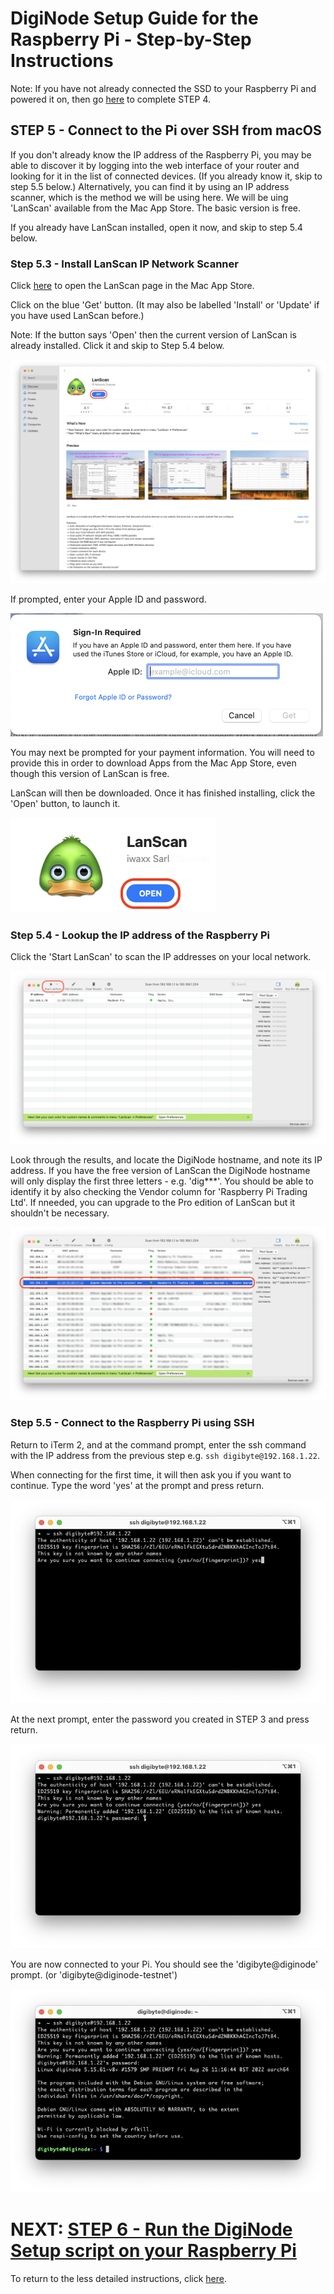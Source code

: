 # DigiNode Setup Guide for the Raspberry Pi - Step-by-Step Instructions

Note: If you have not already connected the SSD to your Raspberry Pi and powered it on, then go [here](/docs/rpi_setup_step4_boot_pi.md) to complete STEP 4.

## STEP 5 - Connect to the Pi over SSH from macOS

If you don't already know the IP address of the Raspberry Pi, you may be able to discover it by logging into the web interface of your router and looking for it in the list of connected devices. (If you already know it, skip to step 5.5 below.) Alternatively, you can find it by using an IP address scanner, which is the method we will be using here. We will be uing 'LanScan' available from the Mac App Store. The basic version is free.

If you already have LanScan installed, open it now, and skip to step 5.4 below. 

### Step 5.3 - Install LanScan IP Network Scanner

Click [here](https://apps.apple.com/gb/app/lanscan/id472226235?mt=12) to open the LanScan page in the Mac App Store.

Click on the blue 'Get' button. (It may also be labelled 'Install' or 'Update' if you have used LanScan before.)

Note: If the button says 'Open' then the current version of LanScan is already installed. Click it and skip to Step 5.4 below.

![Install LanScan](/images/macos_setup_5_3a.png)

If prompted, enter your Apple ID and password.

![Enter Apple ID and password](/images/macos_setup_5_3b.png)

You may next be prompted for your payment information. You will need to provide this in order to download Apps from the Mac App Store, even though this version of LanScan is free.

LanScan will then be downloaded. Once it has finished installing, click the 'Open' button, to launch it.

![Open LanScan](/images/macos_setup_5_3c.png)

### Step 5.4 - Lookup  the IP address of the Raspberry Pi

Click the 'Start LanScan' to scan the IP addresses on your local network.

![Start Scan in LanScan](/images/macos_setup_5_4a.png)

Look through the results, and locate the DigiNode hostname, and note its IP address. If you have the free version of LanScan the DigiNode hostname will only display the first three letters - e.g. 'dig***'. You should be able to identify it by also checking the Vendor column for 'Raspberry Pi Trading Ltd'. If nneeded, you can upgrade to the Pro edition of LanScan but it shouldn't be necessary.

![Scan Completed in Angry IP Scanner](/images/macos_setup_5_4b.png)

### Step 5.5 - Connect to the Raspberry Pi using SSH

Return to iTerm 2, and at the command prompt, enter the ssh command with the IP address from the previous step e.g. ```ssh digibyte@192.168.1.22```.

When connecting for the first time, it will then ask you if you want to continue. Type the word 'yes' at the prompt and press return.

![SSH to DigiNode](/images/macos_setup_5_5a.png)

At the next prompt, enter the password you created in STEP 3 and press return.

![SSH to DigiNode](/images/macos_setup_5_5b.png)

You are now connected to your Pi. You should see the 'digibyte@diginode' prompt. (or 'digibyte@diginode-testnet')

![SSH to DigiNode](/images/macos_setup_5_5c.png)

# NEXT: [STEP 6 - Run the DigiNode Setup script on your Raspberry Pi](/docs/rpi_setup_step6_run_diginode_setup.md)

To return to the less detailed instructions, click [here](/docs/rpi_setup.md).